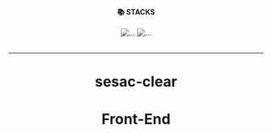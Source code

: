 <div align="center">

<div style="text-align: center;"><h4>📚 STACKS</h4></div>

<div style="text-align: center;">

<img src="https://img.shields.io/badge/javascript-F7DF1E?style=for-the-badge&logo=javascript&logoColor=black" alt="...">
<img src="https://img.shields.io/badge/Tailwind CSS-06B6D4?style=for-the-badge&logo=Tailwind CSS&logoColor=white" alt="..."/>
</div>

<br />
<hr />

<h1 style="text-align: center;">sesac-clear</h1>
<h1 style="text-align: center;">Front-End</h1>
</div>
